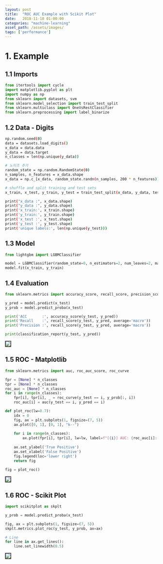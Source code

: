 ```yaml
---
layout: post
title:  "ROC AUC Example with Scikit Plot"
date:   2018-11-10 01:00:00
categories: "machine-learning"
asset_path: /assets/images/
tags: ['performance']
---
```



# 1. Example

## 1.1 Imports

```python
from itertools import cycle
import matplotlib.pyplot as plt
import numpy as np
from sklearn import datasets, svm
from sklearn.model_selection import train_test_split
from sklearn.multiclass import OneVsRestClassifier
from sklearn.preprocessing import label_binarize
```

## 1.2 Data - Digits

```bash
np.random.seed(0)
data = datasets.load_digits()
x_data = data.data
y_data = data.target
n_classes = len(np.unique(y_data))

# 노이즈 추가
random_state = np.random.RandomState(0)
n_samples, n_features = x_data.shape
x_data = np.c_[x_data, random_state.randn(n_samples, 200 * n_features)]

# shuffle and split training and test sets
x_train, x_test, y_train, y_test = train_test_split(x_data, y_data, test_size=0.5, random_state=0)

print("x_data :", x_data.shape)
print("y_data :", y_data.shape)
print('x_train:', x_train.shape)
print('y_train:', y_train.shape)
print('x_test :', x_test.shape)
print('y_test :', y_test.shape)
print('unique labels:', len(np.unique(y_test)))
```

## 1.3 Model

```python
from lightgbm import LGBMClassifier

model = LGBMClassifier(random_state=0, n_estimators=2, num_leaves=2, max_depth=1, objective='multiclass')
model.fit(x_train, y_train)
```

## 1.4 Evaluation

```python 
from sklearn.metrics import accuracy_score, recall_score, precision_score, classification_report

y_pred = model.predict(x_test)
y_prob = model.predict_proba(x_test)

print('ACC       :', accuracy_score(y_test, y_pred))
print('Recall    :', recall_score(y_test, y_pred, average='macro'))
print('Precision :', recall_score(y_test, y_pred, average='macro'))

print(classification_report(y_test, y_pred))
```

<img src="{{ page.asset_path }}roc-auc-01.png" class="img-responsive img-rounded img-fluid center" style="border: 2px solid #333333">



## 1.5 ROC - Matplotlib


```python
from sklearn.metrics import auc, roc_auc_score, roc_curve

fpr = [None] * n_classes
tpr = [None] * n_classes
roc_auc = [None] * n_classes
for i in range(n_classes):
    fpr[i], tpr[i], _ = roc_curve(y_test == i, y_prob[:, i])
    roc_auc[i] = auc(y_test == i, y_pred == i)
```

```python
def plot_roc(lw=0.7):
    idx = 0
    fig, ax = plt.subplots(1, figsize=(7, 5))
    ax.plot([0, 1], [0, 1], "k--")
    
    for i in range(n_classes):
        ax.plot(fpr[i], tpr[i], lw=lw, label=f"[{i}] AUC: {roc_auc[i]:.2f})")
    
    ax.set_ylabel('True Positive')
    ax.set_xlabel('False Positive')
    fig.legend(loc='lower right')
    return fig
    
fig = plot_roc()
```

<img src="{{ page.asset_path }}roc-auc-02.png" class="img-responsive img-rounded img-fluid center" style="border: 2px solid #333333">



## 1.6 ROC - Scikit Plot

```python
import scikitplot as skplt

y_prob = model.predict_proba(x_test)

fig, ax = plt.subplots(1, figsize=(7, 5))
skplt.metrics.plot_roc(y_test, y_prob, ax=ax)

# Line
for line in ax.get_lines():
    line.set_linewidth(0.5)
```

<img src="{{ page.asset_path }}roc-auc-03.png" class="img-responsive img-rounded img-fluid center" style="border: 2px solid #333333">